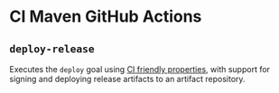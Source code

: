 # CI Maven GitHub Actions

## `deploy-release`

Executes the `deploy` goal using [CI friendly properties](https://maven.apache.org/maven-ci-friendly.html), 
with support for signing and deploying release artifacts to an artifact repository.

